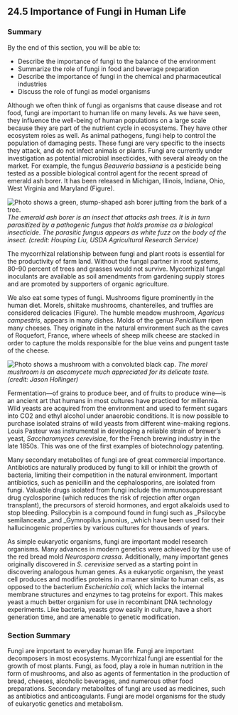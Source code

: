 ##  24.5 Importance of Fungi in Human Life 

### Summary

By the end of this section, you will be able to: 

  - Describe the importance of fungi to the balance of the environment
  - Summarize the role of fungi in food and beverage preparation
  - Describe the importance of fungi in the chemical and pharmaceutical industries
  - Discuss the role of fungi as model organisms

Although we often think of fungi as organisms that cause disease and rot food, fungi are important to human life on many levels. As we have seen, they influence the well-being of human populations on a large scale because they are part of the nutrient cycle in ecosystems. They have other ecosystem roles as well. As animal pathogens, fungi help to control the population of damaging pests. These fungi are very specific to the insects they attack, and do not infect animals or plants. Fungi are currently under investigation as potential microbial insecticides, with several already on the market. For example, the fungus _Beauveria bassiana_ is a pesticide being tested as a possible biological control agent for the recent spread of emerald ash borer. It has been released in Michigan, Illinois, Indiana, Ohio, West Virginia and Maryland (Figure).

![ Photo shows a green, stump-shaped ash borer jutting from the bark of a tree.][1] _The emerald ash borer is an insect that attacks ash trees. It is in turn parasitized by a pathogenic fungus that holds promise as a biological insecticide. The parasitic fungus appears as white fuzz on the body of the insect. (credit: Houping Liu, USDA Agricultural Research Service)_

The mycorrhizal relationship between fungi and plant roots is essential for the productivity of farm land. Without the fungal partner in root systems, 80–90 percent of trees and grasses would not survive. Mycorrhizal fungal inoculants are available as soil amendments from gardening supply stores and are promoted by supporters of organic agriculture.

We also eat some types of fungi. Mushrooms figure prominently in the human diet. Morels, shiitake mushrooms, chanterelles, and truffles are considered delicacies (Figure). The humble meadow mushroom, _Agaricus campestris_, appears in many dishes. Molds of the genus _Penicillium_ ripen many cheeses. They originate in the natural environment such as the caves of Roquefort, France, where wheels of sheep milk cheese are stacked in order to capture the molds responsible for the blue veins and pungent taste of the cheese.

![ Photo shows a mushroom with a convoluted black cap.][2] _The morel mushroom is an ascomycete much appreciated for its delicate taste. (credit: Jason Hollinger)_

Fermentation—of grains to produce beer, and of fruits to produce wine—is an ancient art that humans in most cultures have practiced for millennia. Wild yeasts are acquired from the environment and used to ferment sugars into CO2 and ethyl alcohol under anaerobic conditions. It is now possible to purchase isolated strains of wild yeasts from different wine-making regions. Louis Pasteur was instrumental in developing a reliable strain of brewer’s yeast, _Saccharomyces cerevisiae_, for the French brewing industry in the late 1850s. This was one of the first examples of biotechnology patenting.

Many secondary metabolites of fungi are of great commercial importance. Antibiotics are naturally produced by fungi to kill or inhibit the growth of bacteria, limiting their competition in the natural environment. Important antibiotics, such as penicillin and the cephalosporins, are isolated from fungi. Valuable drugs isolated from fungi include the immunosuppressant drug cyclosporine (which reduces the risk of rejection after organ transplant), the precursors of steroid hormones, and ergot alkaloids used to stop bleeding. Psilocybin is a compound found in fungi such as _Psilocybe semilanceata _and _Gymnopilus junonius, _which have been used for their hallucinogenic properties by various cultures for thousands of years.

As simple eukaryotic organisms, fungi are important model research organisms. Many advances in modern genetics were achieved by the use of the red bread mold _Neurospora crassa_. Additionally, many important genes originally discovered in _S. cerevisiae_ served as a starting point in discovering analogous human genes. As a eukaryotic organism, the yeast cell produces and modifies proteins in a manner similar to human cells, as opposed to the bacterium _Escherichia coli,_ which lacks the internal membrane structures and enzymes to tag proteins for export. This makes yeast a much better organism for use in recombinant DNA technology experiments. Like bacteria, yeasts grow easily in culture, have a short generation time, and are amenable to genetic modification.

### Section Summary

Fungi are important to everyday human life. Fungi are important decomposers in most ecosystems. Mycorrhizal fungi are essential for the growth of most plants. Fungi, as food, play a role in human nutrition in the form of mushrooms, and also as agents of fermentation in the production of bread, cheeses, alcoholic beverages, and numerous other food preparations. Secondary metabolites of fungi are used as medicines, such as antibiotics and anticoagulants. Fungi are model organisms for the study of eukaryotic genetics and metabolism.

   [1]: https://cnx.org/resources/f11ebddb2bb760a4a0711d6c4f79dda0c1e2b39b/Figure_24_05_01.jpg
   [2]: https://cnx.org/resources/a31d882097a212ec428d6eaf33d3475b4842ea4d/Figure_24_05_02.jpg


